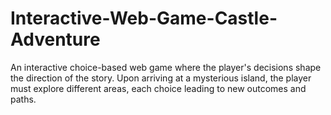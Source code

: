 # Interactive-Web-Game-Castle-Adventure
An interactive choice-based web game where the player's decisions shape the direction of the story. Upon arriving at a mysterious island, the player must explore different areas, each choice leading to new outcomes and paths.
